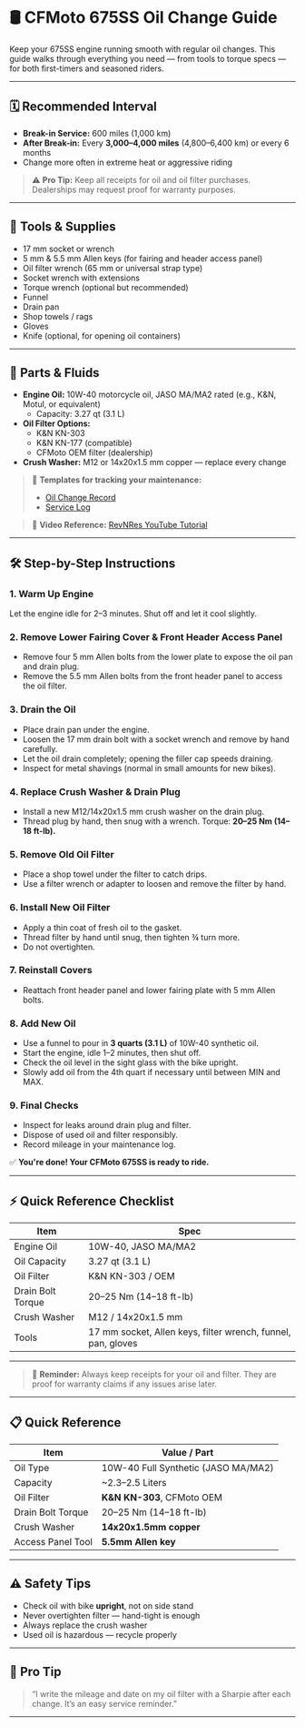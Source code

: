 # 🛢️ CFMoto 675SS Oil Change Guide

Keep your 675SS engine running smooth with regular oil changes. This guide walks through everything you need — from tools to torque specs — for both first-timers and seasoned riders.

---

## 🗓️ Recommended Interval

- **Break-in Service:** 600 miles (1,000 km)  
- **After Break-in:** Every **3,000–4,000 miles** (4,800–6,400 km) or every 6 months  
- Change more often in extreme heat or aggressive riding

> ⚠️ **Pro Tip:** Keep all receipts for oil and oil filter purchases. Dealerships may request proof for warranty purposes.

---

## 🧰 Tools & Supplies

- 17 mm socket or wrench  
- 5 mm & 5.5 mm Allen keys (for fairing and header access panel)  
- Oil filter wrench (65 mm or universal strap type)  
- Socket wrench with extensions  
- Torque wrench (optional but recommended)  
- Funnel  
- Drain pan  
- Shop towels / rags  
- Gloves  
- Knife (optional, for opening oil containers)

---

## 🧪 Parts & Fluids

- **Engine Oil:** 10W-40 motorcycle oil, JASO MA/MA2 rated (e.g., K&N, Motul, or equivalent)  
  - Capacity: 3.27 qt (3.1 L)  
- **Oil Filter Options:**  
  - K&N KN-303  
  - K&N KN-177 (compatible)  
  - CFMoto OEM filter (dealership)  
- **Crush Washer:** M12 or 14x20x1.5 mm copper — replace every change  

> 🔗 **Templates for tracking your maintenance:**  
> - [Oil Change Record](https://github.com/Tekgnome-svg/CFMoto-675/blob/main/templates/oil-change-record.pdf)  
> - [Service Log](https://github.com/Tekgnome-svg/CFMoto-675/blob/main/templates/service-log.pdf)  

> 🎥 **Video Reference:** [RevNRes YouTube Tutorial](https://www.youtube.com/watch?v=xbIxOh9I0R8)

---

## 🛠️ Step-by-Step Instructions

### 1. Warm Up Engine
Let the engine idle for 2–3 minutes. Shut off and let it cool slightly.

### 2. Remove Lower Fairing Cover & Front Header Access Panel
- Remove four 5 mm Allen bolts from the lower plate to expose the oil pan and drain plug.  
- Remove the 5.5 mm Allen bolts from the front header panel to access the oil filter.

### 3. Drain the Oil
- Place drain pan under the engine.  
- Loosen the 17 mm drain bolt with a socket wrench and remove by hand carefully.  
- Let the oil drain completely; opening the filler cap speeds draining.  
- Inspect for metal shavings (normal in small amounts for new bikes).

### 4. Replace Crush Washer & Drain Plug
- Install a new M12/14x20x1.5 mm crush washer on the drain plug.  
- Thread plug by hand, then snug with a wrench. Torque: **20–25 Nm (14–18 ft-lb).**

### 5. Remove Old Oil Filter
- Place a shop towel under the filter to catch drips.  
- Use a filter wrench or adapter to loosen and remove the filter by hand.

### 6. Install New Oil Filter
- Apply a thin coat of fresh oil to the gasket.  
- Thread filter by hand until snug, then tighten ¾ turn more.  
- Do not overtighten.

### 7. Reinstall Covers
- Reattach front header panel and lower fairing plate with 5 mm Allen bolts.

### 8. Add New Oil
- Use a funnel to pour in **3 quarts (3.1 L)** of 10W-40 synthetic oil.  
- Start the engine, idle 1–2 minutes, then shut off.  
- Check the oil level in the sight glass with the bike upright.  
- Slowly add oil from the 4th quart if necessary until between MIN and MAX.

### 9. Final Checks
- Inspect for leaks around drain plug and filter.  
- Dispose of used oil and filter responsibly.  
- Record mileage in your maintenance log.

✅ **You're done! Your CFMoto 675SS is ready to ride.**

---

## ⚡ Quick Reference Checklist

| Item | Spec |
|------|------|
| Engine Oil | 10W-40, JASO MA/MA2 |
| Oil Capacity | 3.27 qt (3.1 L) |
| Oil Filter | K&N KN-303 / OEM |
| Drain Bolt Torque | 20–25 Nm (14–18 ft-lb) |
| Crush Washer | M12 / 14x20x1.5 mm |
| Tools | 17 mm socket, Allen keys, filter wrench, funnel, pan, gloves |

---

> 📌 **Reminder:** Always keep receipts for your oil and filter. They are proof for warranty claims if any issues arise later.

---

## 📋 Quick Reference

| Item               | Value / Part                                     |
|--------------------|--------------------------------------------------|
| Oil Type           | 10W-40 Full Synthetic (JASO MA/MA2)              |
| Capacity           | ~2.3–2.5 Liters                                  |
| Oil Filter         | **K&N KN-303**, CFMoto OEM                       |
| Drain Bolt Torque  | 20–25 Nm (14–18 ft-lb)                           |
| Crush Washer       | **14x20x1.5mm copper**                           |
| Access Panel Tool  | **5.5mm Allen key**                              |

---

## ⚠️ Safety Tips

- Check oil with bike **upright**, not on side stand  
- Never overtighten filter — hand-tight is enough  
- Always replace the crush washer  
- Used oil is hazardous — recycle properly

---

## 🏁 Pro Tip

> “I write the mileage and date on my oil filter with a Sharpie after each change. It’s an easy service reminder.”

---
